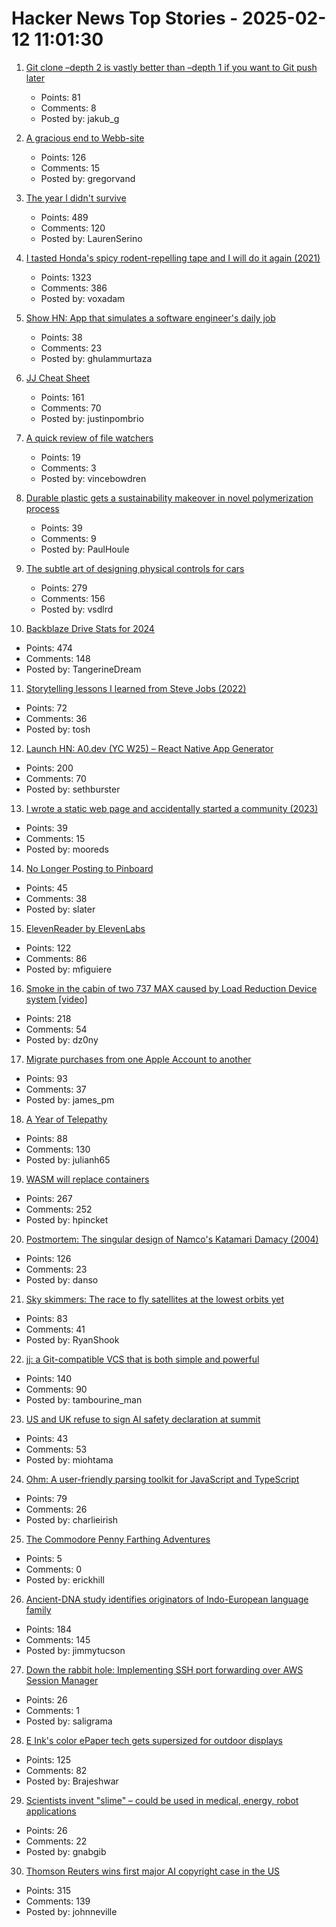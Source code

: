 # Hacker News Top Stories - 2025-02-12 11:01:30

1. [Git clone –depth 2 is vastly better than –depth 1 if you want to Git push later](https://stackoverflow.com/questions/66431436/pushing-to-github-after-a-shallow-clone-is-horribly-slow)
   - Points: 81
   - Comments: 8
   - Posted by: jakub_g

2. [A gracious end to Webb-site](https://webb-site.com/articles/shutdown.asp)
   - Points: 126
   - Comments: 15
   - Posted by: gregorvand

3. [The year I didn't survive](https://bessstillman.substack.com/p/the-year-i-didnt-survive)
   - Points: 489
   - Comments: 120
   - Posted by: LaurenSerino

4. [I tasted Honda's spicy rodent-repelling tape and I will do it again (2021)](https://haterade.substack.com/p/i-tasted-hondas-spicy-rodent-repelling)
   - Points: 1323
   - Comments: 386
   - Posted by: voxadam

5. [Show HN: App that simulates a software engineer's daily job](https://mock-job-mentor.vercel.app/dashboard)
   - Points: 38
   - Comments: 23
   - Posted by: ghulammurtaza

6. [JJ Cheat Sheet](https://justinpombrio.net/2025/02/11/jj-cheat-sheet.html)
   - Points: 161
   - Comments: 70
   - Posted by: justinpombrio

7. [A quick review of file watchers](https://anarc.at/blog/2019-11-20-file-monitoring-tools/)
   - Points: 19
   - Comments: 3
   - Posted by: vincebowdren

8. [Durable plastic gets a sustainability makeover in novel polymerization process](https://phys.org/news/2025-01-durable-plastic-sustainability-makeover-polymerization.html)
   - Points: 39
   - Comments: 9
   - Posted by: PaulHoule

9. [The subtle art of designing physical controls for cars](https://www.theturnsignalblog.com/the-subtle-art-of-designing-physical-control-for-cars/)
   - Points: 279
   - Comments: 156
   - Posted by: vsdlrd

10. [Backblaze Drive Stats for 2024](https://www.backblaze.com/blog/backblaze-drive-stats-for-2024/)
   - Points: 474
   - Comments: 148
   - Posted by: TangerineDream

11. [Storytelling lessons I learned from Steve Jobs (2022)](https://www.fastcompany.com/90747313/steve-jobs-lessons-tony-fadell-build-book-excerpt)
   - Points: 72
   - Comments: 36
   - Posted by: tosh

12. [Launch HN: A0.dev (YC W25) – React Native App Generator](undefined)
   - Points: 200
   - Comments: 70
   - Posted by: sethburster

13. [I wrote a static web page and accidentally started a community (2023)](https://localfirstweb.dev/blog/2023-05-29-i-wrote-a-static-web-page)
   - Points: 39
   - Comments: 15
   - Posted by: mooreds

14. [No Longer Posting to Pinboard](https://www.gyford.com/phil/writing/2025/02/10/no-longer-pinboard/)
   - Points: 45
   - Comments: 38
   - Posted by: slater

15. [ElevenReader by ElevenLabs](https://elevenreader.io)
   - Points: 122
   - Comments: 86
   - Posted by: mfiguiere

16. [Smoke in the cabin of two 737 MAX caused by Load Reduction Device system [video]](https://www.youtube.com/watch?v=swlVkYVSlIE)
   - Points: 218
   - Comments: 54
   - Posted by: dz0ny

17. [Migrate purchases from one Apple Account to another](https://support.apple.com/en-us/117294)
   - Points: 93
   - Comments: 37
   - Posted by: james_pm

18. [A Year of Telepathy](https://neuralink.com/blog/a-year-of-telepathy/)
   - Points: 88
   - Comments: 130
   - Posted by: julianh65

19. [WASM will replace containers](https://creston.blog/wasm-will-replace-containers/)
   - Points: 267
   - Comments: 252
   - Posted by: hpincket

20. [Postmortem: The singular design of Namco's Katamari Damacy (2004)](https://www.gamedeveloper.com/design/postmortem-the-singular-design-of-namco-s-katamari-damacy-2004-)
   - Points: 126
   - Comments: 23
   - Posted by: danso

21. [Sky skimmers: The race to fly satellites at the lowest orbits yet](https://www.bbc.com/future/article/20250207-sky-skimmers-the-race-to-send-satellites-into-very-low-earth-orbits)
   - Points: 83
   - Comments: 41
   - Posted by: RyanShook

22. [jj: a Git-compatible VCS that is both simple and powerful](https://github.com/jj-vcs/jj)
   - Points: 140
   - Comments: 90
   - Posted by: tambourine_man

23. [US and UK refuse to sign AI safety declaration at summit](https://arstechnica.com/ai/2025/02/us-and-uk-refuse-to-sign-ai-safety-declaration-at-summit/)
   - Points: 43
   - Comments: 53
   - Posted by: miohtama

24. [Ohm: A user-friendly parsing toolkit for JavaScript and TypeScript](https://ohmjs.org/)
   - Points: 79
   - Comments: 26
   - Posted by: charlieirish

25. [The Commodore Penny Farthing Adventures](https://www.amigalove.com/viewtopic.php?t=2864)
   - Points: 5
   - Comments: 0
   - Posted by: erickhill

26. [Ancient-DNA study identifies originators of Indo-European language family](https://hms.harvard.edu/news/ancient-dna-study-identifies-originators-indo-european-language-family)
   - Points: 184
   - Comments: 145
   - Posted by: jimmytucson

27. [Down the rabbit hole: Implementing SSH port forwarding over AWS Session Manager](https://www.joinformal.com/blog/down-the-rabbit-hole-implementing-ssh-port-forwarding-over-aws-session-manager/)
   - Points: 26
   - Comments: 1
   - Posted by: saligrama

28. [E Ink's color ePaper tech gets supersized for outdoor displays](https://newatlas.com/technology/e-ink-kaleido-outdoor-3-75-inch-displays/)
   - Points: 125
   - Comments: 82
   - Posted by: Brajeshwar

29. [Scientists invent "slime" – could be used in medical, energy, robot applications](https://www.lightsource.ca/public/news/2024-25-q4-jan-march/scientists-invent-slime-that-could-be-used-in-new-medical-green-energy-and-robot-applications.php)
   - Points: 26
   - Comments: 22
   - Posted by: gnabgib

30. [Thomson Reuters wins first major AI copyright case in the US](https://www.wired.com/story/thomson-reuters-ai-copyright-lawsuit/)
   - Points: 315
   - Comments: 139
   - Posted by: johnneville

